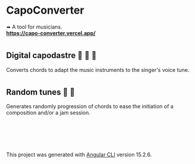 # CapoConverter

➠ A tool for musicians.
<br>
<strong>https://capo-converter.vercel.app/ </strong>
<br>

# <h2>Digital capodastre 🎸 🎻 🎤 </h2>
Converts chords to adapt the music instruments to the singer's voice tune. 
<br>

# <h2> Random tunes 🎲 🎼</h2>
Generates randomly progression of chords to ease the initiation of a composition and/or a jam session.



<br><br><br><br>

This project was generated with [Angular CLI](https://github.com/angular/angular-cli) version 15.2.6.

